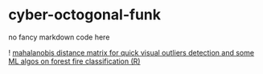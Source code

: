 # cyber-octogonal-funk
no fancy markdown code here

! [mahalanobis distance matrix for quick visual outliers detection and some ML algos on forest fire classification (R)](https://github.com/sql19w/cyber-octogonal-funk/blob/main/algerian_forest_fires.R)
